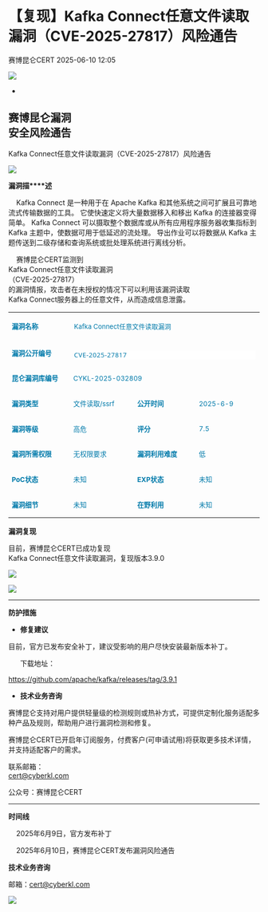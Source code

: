 #  【复现】Kafka Connect任意文件读取漏洞（CVE-2025-27817）风险通告  
 赛博昆仑CERT   2025-06-10 12:05  
  
![](https://mmbiz.qpic.cn/mmbiz_gif/iaZ7t7b9Dodvib7ddpGMC6vx4COAy4sBoGbGCkwVUIJSHBPI0z1Utrp1h5ys6ygT3albl3PgjejJcRRRiaDFFbMBA/640?wx_fmt=gif "")  
  
  
-  
赛博昆仑漏洞  
安全风险通告  
-  
  
Kafka Connect任意文件读取漏洞（CVE-2025-27817）风险通告  
  
![](https://mmbiz.qpic.cn/mmbiz_svg/7j1UQofaR9fsNXgsOXHVKZMJ1PCicm8s4RHQVjCJEjX63AsNibMx3So4wSMAvubEOoU2vLqYY7hIibIJbkEaPIDs5A4ianh5jibxw/640?wx_fmt=svg "")  
  
  
  
  
**漏洞描****述**  
  
  
    Kafka Connect 是一种用于在 Apache Kafka 和其他系统之间可扩展且可靠地流式传输数据的工具。 它使快速定义将大量数据移入和移出 Kafka 的连接器变得简单。 Kafka Connect 可以摄取整个数据库或从所有应用程序服务器收集指标到 Kafka 主题中，使数据可用于低延迟的流处理。 导出作业可以将数据从 Kafka 主题传送到二级存储和查询系统或批处理系统进行离线分析。  
  
    赛博昆仑CERT监测到  
Kafka Connect任意文件读取漏洞  
（CVE-2025-27817）  
的漏洞情报，攻击者在未授权的情况下可以利用该漏洞读取  
Kafka Connect服务器上的任意文件，从而造成信息泄露。  
  
<table><tbody><tr style="height:39px;"><td data-colwidth="144" width="144" style="font-size: 10pt;text-align: left;word-break: break-all;"><p><span style="color: rgb(0, 122, 170);"><strong><span leaf="">漏洞名称</span></strong></span></p></td><td colspan="3" data-colwidth="144,144,144"><p><span leaf="" style="color: rgb(0, 122, 170);"><span textstyle="" style="font-size: 13px;">Kafka Connect任意文件读取漏洞</span></span></p></td></tr><tr style="height:39px;"><td data-colwidth="144" width="144" style="font-size: 10pt;text-align: left;"><p><span style="color: rgb(0, 122, 170);"><strong><span leaf="">漏洞公开编号</span></strong></span></p></td><td colspan="3" data-colwidth="144,144,144"><p style="-webkit-tap-highlight-color: transparent;margin-bottom: 8px;outline: 0px;font-family: &#34;PingFang SC&#34;, system-ui, -apple-system, BlinkMacSystemFont, &#34;Helvetica Neue&#34;, &#34;Hiragino Sans GB&#34;, &#34;Microsoft YaHei UI&#34;, &#34;Microsoft YaHei&#34;, Arial, sans-serif;letter-spacing: 0.544px;text-indent: 0em;background-color: rgb(255, 255, 255);visibility: visible;"><span leaf="" data-pm-slice="1 1 [&#34;para&#34;,{&#34;tagName&#34;:&#34;p&#34;,&#34;attributes&#34;:{&#34;style&#34;:&#34;-webkit-tap-highlight-color: transparent;margin-bottom: 8px;outline: 0px;font-family: \&#34;PingFang SC\&#34;, system-ui, -apple-system, BlinkMacSystemFont, \&#34;Helvetica Neue\&#34;, \&#34;Hiragino Sans GB\&#34;, \&#34;Microsoft YaHei UI\&#34;, \&#34;Microsoft YaHei\&#34;, Arial, sans-serif;letter-spacing: 0.544px;text-indent: 0em;background-color: rgb(255, 255, 255);visibility: visible;&#34;},&#34;namespaceURI&#34;:&#34;http://www.w3.org/1999/xhtml&#34;},&#34;node&#34;,{&#34;tagName&#34;:&#34;span&#34;,&#34;attributes&#34;:{&#34;style&#34;:&#34;-webkit-tap-highlight-color: transparent;outline: 0px;font-family: mp-quote, -apple-system-font, BlinkMacSystemFont, \&#34;Helvetica Neue\&#34;, \&#34;PingFang SC\&#34;, \&#34;Hiragino Sans GB\&#34;, \&#34;Microsoft YaHei UI\&#34;, \&#34;Microsoft YaHei\&#34;, Arial, sans-serif;color: rgb(91, 91, 91);font-size: 14px;letter-spacing: 1.8px;text-indent: 31.5994px;visibility: visible;&#34;},&#34;namespaceURI&#34;:&#34;http://www.w3.org/1999/xhtml&#34;}]" style="color: rgb(0, 122, 170);"><span textstyle="" style="font-size: 13px;">CVE-2025-27817</span></span></p></td></tr><tr style="height:39px;"><td data-colwidth="144" width="144" style="font-size: 10pt;text-align: left;"><p><span style="color: rgb(0, 122, 170);"><strong><span leaf="">昆仑漏洞库编号</span></strong></span></p></td><td colspan="3" data-colwidth="144,144,144" style="font-size: 10pt;text-align: left;"><p><span style="color: rgb(0, 122, 170);"><span leaf="">CYKL-2025-032809</span></span></p></td></tr><tr style="height:39px;"><td data-colwidth="144" width="144" style="font-size: 10pt;text-align: left;"><p><span style="color: rgb(0, 122, 170);"><strong><span leaf="">漏洞类型</span></strong></span></p></td><td data-colwidth="144" width="144" style="font-size: 10pt;text-align: left;"><p><span style="color: rgb(0, 122, 170);"><span leaf="">文件读取/ssrf</span><span leaf=""><br/></span></span></p></td><td data-colwidth="144" width="144" style="font-size: 10pt;text-align: left;"><p><span style="color: rgb(0, 122, 170);"><strong><span leaf="">公开时间</span></strong></span></p></td><td data-colwidth="144" width="144" style="font-size: 10pt;text-align: left;"><p><span style="color: rgb(0, 122, 170);"><span leaf="">2025-6-9</span></span></p></td></tr><tr style="height:39px;"><td data-colwidth="144" width="144" style="font-size: 10pt;text-align: left;"><p><span style="color: rgb(0, 122, 170);"><strong><span leaf="">漏洞等级</span></strong></span></p></td><td data-colwidth="144" width="144" style="font-size: 10pt;text-align: left;"><p><span style="color: rgb(0, 122, 170);"><span leaf="">高危</span></span></p></td><td data-colwidth="144" width="144" style="font-size: 10pt;text-align: left;"><p><span style="color: rgb(0, 122, 170);"><strong><span leaf="">评分</span></strong></span></p></td><td data-colwidth="144" width="144" style="font-size: 10pt;text-align: left;"><p><span style="color: rgb(0, 122, 170);"><span leaf="">7.5</span></span></p></td></tr><tr style="height:39px;"><td data-colwidth="144" width="144" style="font-size: 10pt;text-align: left;"><p><span style="color: rgb(0, 122, 170);"><strong><span leaf="">漏洞所需权限</span></strong></span></p></td><td data-colwidth="144" width="144" style="font-size: 10pt;text-align: left;"><p><span style="color: rgb(0, 122, 170);"><span leaf="">无权限要求</span></span></p></td><td data-colwidth="144" width="144" style="font-size: 10pt;text-align: left;"><p><span style="color: rgb(0, 122, 170);"><strong><span leaf="">漏洞利用难度</span></strong></span></p></td><td data-colwidth="144" width="144" style="font-size: 10pt;text-align: left;"><p><span style="color: rgb(0, 122, 170);"><span leaf="">低</span></span></p></td></tr><tr style="height:39px;"><td data-colwidth="144" width="144" style="font-size: 10pt;text-align: left;"><p><span style="color: rgb(0, 122, 170);"><strong><span leaf="">PoC</span></strong><strong><span leaf="">状态</span></strong></span></p></td><td data-colwidth="144" width="144" style="font-size: 10pt;text-align: left;"><p><span style="color: rgb(0, 122, 170);"><span leaf="">未知</span></span></p></td><td data-colwidth="144" width="144" style="font-size: 10pt;text-align: left;"><p><span style="color: rgb(0, 122, 170);"><strong><span leaf="">EXP</span></strong><strong><span leaf="">状态</span></strong></span></p></td><td data-colwidth="144" width="144" style="font-size: 10pt;text-align: left;"><p><span style="color: rgb(0, 122, 170);"><span leaf="">未知</span></span></p></td></tr><tr style="height:39px;"><td data-colwidth="144" width="144" style="font-size: 10pt;text-align: left;"><p><span style="color: rgb(0, 122, 170);"><strong><span leaf="">漏洞细节</span></strong></span></p></td><td data-colwidth="144" width="144" style="font-size: 10pt;text-align: left;"><p><span style="color: rgb(0, 122, 170);"><span leaf="">未知</span></span></p></td><td data-colwidth="144" width="144" style="font-size: 10pt;text-align: left;"><p><span style="color: rgb(0, 122, 170);"><strong><span leaf="">在野利用</span></strong></span></p></td><td data-colwidth="144" width="144" style="font-size: 10pt;text-align: left;"><p><span style="color: rgb(0, 122, 170);"><span leaf="">未知</span></span></p></td></tr></tbody></table>  
  
**漏洞复现**  
  
  
目前，赛博昆仑CERT已成功复现  
Kafka Connect任意文件读取漏洞，复现版本3.9.0   
  
![](https://mmbiz.qpic.cn/sz_mmbiz_png/iaZ7t7b9Dodty6AWH7ic1yoUBFgJLvwk3elp5jtLibHoNweJYpngH4fB41ibfp4Hxa8sjqpPxLTxTc44oqfZtsJq6w/640?wx_fmt=png&from=appmsg "")  
  
  
![](https://mmbiz.qpic.cn/sz_mmbiz_png/iaZ7t7b9Dodty6AWH7ic1yoUBFgJLvwk3eDG4dRnibCDooy3tCTADJtDsBehO61eZNWViaSibhib2l5RaicQTSZsZs6Qg/640?wx_fmt=png&from=appmsg "")  
  
  
****  
**防护措施**  
- **修复建议**  
  
目前，官方已发布安全补丁，建议受影响的用户尽快安装最新版本补丁。  
  
      下载地址：  
  
https://github.com/apache/kafka/releases/tag/3.9.1  
  
- **技术业务咨询**  
  
  
  
赛博昆仑支持对用户提供轻量级的检测规则或热补方式，可提供定制化服务适配多种产品及规则，帮助用户进行漏洞检测和修复。  
  
赛博昆仑CERT已开启年订阅服务，付费客户(可申请试用)将获取更多技术详情，并支持适配客户的需求。  
  
联系邮箱：  
cert@cyberkl.com  
  
公众号：赛博昆仑CERT  
  
  
****  
**时间线**  
  
    2025年6月9日，官方发布补丁  
  
    2025年6月10日，赛博昆仑CERT发布漏洞风险通告  
  
  
**技术业务咨询**  
  
邮箱：cert@cyberkl.com  
  
  
  
![](https://mmbiz.qpic.cn/mmbiz_gif/iaZ7t7b9Dodvib7ddpGMC6vx4COAy4sBoGLJ1DKwHPSc2JX7FQat3De8XiaajuAHkJzOY9ic9bnaHiaLJqVHIe0E2wg/640?wx_fmt=gif "")  
  
  
  
  
  
  
  
  
  
  
